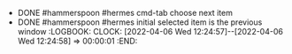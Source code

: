 - DONE #hammerspoon #hermes cmd-tab choose next item
- DONE #hammerspoon #hermes initial selected item is the previous window
  :LOGBOOK:
  CLOCK: [2022-04-06 Wed 12:24:57]--[2022-04-06 Wed 12:24:58] =>  00:00:01
  :END: